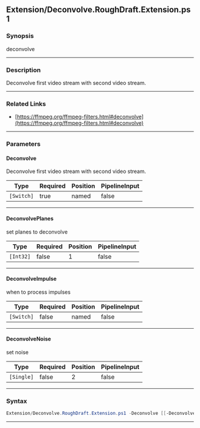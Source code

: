 
Extension/Deconvolve.RoughDraft.Extension.ps1
---------------------------------------------
### Synopsis
deconvolve

---
### Description

Deconvolve first video stream with second video stream.

---
### Related Links
* [https://ffmpeg.org/ffmpeg-filters.html#deconvolve](https://ffmpeg.org/ffmpeg-filters.html#deconvolve)



---
### Parameters
#### **Deconvolve**

Deconvolve first video stream with second video stream.






|Type      |Required|Position|PipelineInput|
|----------|--------|--------|-------------|
|`[Switch]`|true    |named   |false        |



---
#### **DeconvolvePlanes**

set planes to deconvolve






|Type     |Required|Position|PipelineInput|
|---------|--------|--------|-------------|
|`[Int32]`|false   |1       |false        |



---
#### **DeconvolveImpulse**

when to process impulses






|Type      |Required|Position|PipelineInput|
|----------|--------|--------|-------------|
|`[Switch]`|false   |named   |false        |



---
#### **DeconvolveNoise**

set noise






|Type      |Required|Position|PipelineInput|
|----------|--------|--------|-------------|
|`[Single]`|false   |2       |false        |



---
### Syntax
```PowerShell
Extension/Deconvolve.RoughDraft.Extension.ps1 -Deconvolve [[-DeconvolvePlanes] <Int32>] [-DeconvolveImpulse] [[-DeconvolveNoise] <Single>] [<CommonParameters>]
```
---





